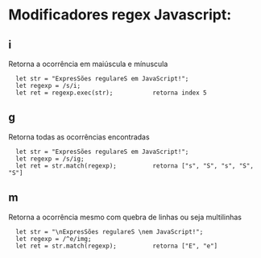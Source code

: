 # Modificadores regex Javascript: 

## i
Retorna a ocorrência em maiúscula e mínuscula

      let str = "ExpresSões regulareS em JavaScript!";
      let regexp = /s/i;
      let ret = regexp.exec(str);           retorna index 5

## g
Retorna todas as ocorrências encontradas

      let str = "ExpresSões regulareS em JavaScript!";
      let regexp = /s/ig;
      let ret = str.match(regexp);          retorna ["s", "S", "s", "S", "S"]

## m
Retorna a ocorrência mesmo com quebra de linhas ou seja multilinhas

      let str = "\nExpresSões regulareS \nem JavaScript!";
      let regexp = /^e/img;
      let ret = str.match(regexp);          retorna ["E", "e"]
